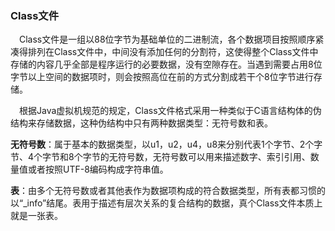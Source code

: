 ### Class文件
&ensp;&ensp;Class文件是一组以88位字节为基础单位的二进制流，各个数据项目按照顺序紧凑得排列在Class文件中，中间没有添加任何的分割符，这使得整个Class文件中存储的内容几乎全部是程序运行的必要数据，没有空隙存在。当遇到需要占用8位字节以上空间的数据项时，则会按照高位在前的方式分割成若干个8位字节进行存储。

&ensp;&ensp;根据Java虚拟机规范的规定，Class文件格式采用一种类似于C语言结构体的伪结构来存储数据，这种伪结构中只有两种数据类型：无符号数和表。

**无符号数**：属于基本的数据类型，以u1，u2，u4，u8来分别代表1个字节、2个字节、4个字节和8个字节的无符号数，无符号数可以用来描述数字、索引引用、数量值或者按照UTF-8编码构成字符串值。

**表**：由多个无符号数或者其他表作为数据项构成的符合数据类型，所有表都习惯的以“_info”结尾。表用于描述有层次关系的复合结构的数据，真个Class文件本质上就是一张表。